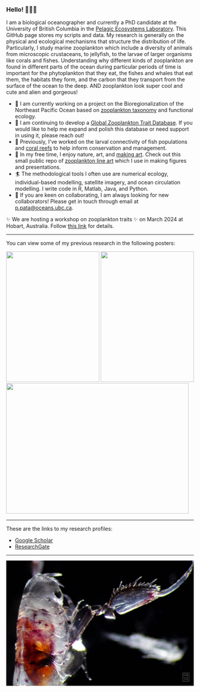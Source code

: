 ### Hello! 👋👋👋

I am a biological oceanographer and currently a PhD candidate at the University of British Columbia in the [Pelagic Ecosystems Laboratory](https://pelagicecosystems.oceans.ubc.ca/). This GitHub page stores my scripts and data. My research is generally on the physical and ecological mechanisms that structure the distribution of life. Particularly, I study marine zooplankton which include a diversity of animals from microscopic crustaceans, to jellyfish, to the larvae of larger organisms like corals and fishes. Understanding why different kinds of zooplankton are found in different parts of the ocean during particular periods of time is important for the phytoplankton that they eat, the fishes and whales that eat them, the habitats they form, and the carbon that they transport from the surface of the ocean to the deep. AND zooplankton look super cool and cute and alien and gorgeous! 

- 🌊 I am currently working on a project on the Bioregionalization of the Northeast Pacific Ocean based on [zooplankton taxonomy](https://github.com/Pelagic-Ecosystems/BC_Zooplankton_Bioregionalization) and functional ecology.
- 🦀 I am continuing to develop a [Global Zooplankton Trait Database](https://github.com/Pelagic-Ecosystems/Zooplankton_trait_database). If you would like to help me expand and polish this database or need support in using it, please reach out!
- 🐠 Previously, I've worked on the larval connectivity of fish populations and [coral reefs](https://github.com/biome-upmsi/Philippine-connectivity) to help inform conservation and management.
- 🦑 In my free time, I enjoy nature, art, and [making art](https://www.instagram.com/patrickpasta/). Check out this small public repo of [zooplankton line art](https://github.com/PatrickPata/Marine-organism-line-art) which I use in making figures and presentations.
- 🏄 The methodological tools I often use are numerical ecology, individual-based modelling, satellite imagery, and ocean circulation modelling. I write code in R, Matlab, Java, and Python.
- 🚣 If you are keen on collaborating, I am always looking for new collaborators! Please get in touch through email at p.pata@oceans.ubc.ca.

✨ We are hosting a workshop on zooplankton traits ✨ on March 2024 at Hobart, Australia. Follow [this link](https://meetings.pices.int/meetings/international/2024/zps7/program#w5) for details. 


---
You can view some of my previous research in the following posters:

<img src="https://github.com/PatrickPata/PatrickPata/blob/main/research_posters/2017_PAMS_Coral_reef_network_model.png" width = 250, height = 350> <img src="https://github.com/PatrickPata/PatrickPata/blob/main/research_posters/2023_ASLO_Zooplankton_trait_database.jpg" width = 250, height = 350> 
<img src="https://github.com/PatrickPata/PatrickPata/blob/main/research_posters/2022_IBS_NEP_zooplankton_bioregionalization.jpg" width = 490, height = 350>

---

These are the links to my research profiles:
- [Google Scholar](https://scholar.google.com/citations?user=hRqaOHEAAAAJ&hl=en)
- [ResearchGate](https://www.researchgate.net/profile/Patrick-Pata)

---

![Zooplankton image](amphipod_copepod.jpg)
